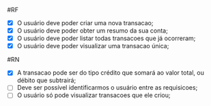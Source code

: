#RF

- [x] O usuário deve poder criar uma nova transacao;
- [x] O usuário deve poder obter um resumo da sua conta;
- [x] O usuário deve poder listar todas transacoes que já ocorreram;
- [x] O usuário deve poder visualizar uma transacao única;

#RN

- [x] A transacao pode ser do tipo crédito que somará ao valor total, ou débito que subtrairá;
- [ ] Deve ser possível identificarmos o usuário entre as requisicoes;
- [ ] O usuário só pode visualizar transacoes que ele criou;
